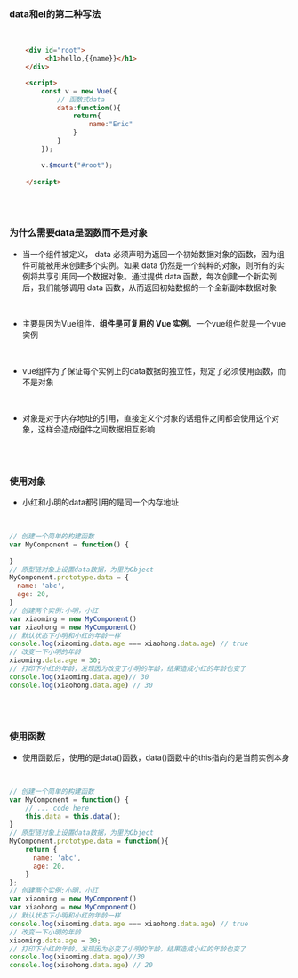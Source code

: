 ### data和el的第二种写法

<br>

```html
    <div id="root">
         <h1>hello,{{name}}</h1>
    </div>

    <script>
        const v = new Vue({
            // 函数式data
            data:function(){
                return{
                    name:"Eric"
                }
            }
        });

        v.$mount("#root");
        
    </script>
```

<br>

<br>

### 为什么需要data是函数而不是对象

- 当一个组件被定义， data 必须声明为返回一个初始数据对象的函数，因为组件可能被用来创建多个实例。如果 data 仍然是一个纯粹的对象，则所有的实例将共享引用同一个数据对象。通过提供 data 函数，每次创建一个新实例后，我们能够调用 data 函数，从而返回初始数据的一个全新副本数据对象

<br>

- 主要是因为Vue组件，**组件是可复用的 Vue 实例**，一个vue组件就是一个vue实例

<br>


- vue组件为了保证每个实例上的data数据的独立性，规定了必须使用函数，而不是对象

<br>

- 对象是对于内存地址的引用，直接定义个对象的话组件之间都会使用这个对象，这样会造成组件之间数据相互影响


<br>

<br>

### 使用对象

- 小红和小明的data都引用的是同一个内存地址

<br>

```javascript
// 创建一个简单的构建函数
var MyComponent = function() {
    
}
// 原型链对象上设置data数据，为里为Object
MyComponent.prototype.data = {
  name: 'abc',
  age: 20,
}
// 创建两个实例:小明，小红
var xiaoming = new MyComponent()
var xiaohong = new MyComponent()
// 默认状态下小明和小红的年龄一样
console.log(xiaoming.data.age === xiaohong.data.age) // true
// 改变一下小明的年龄
xiaoming.data.age = 30;
// 打印下小红的年龄，发现因为改变了小明的年龄，结果造成小红的年龄也变了
console.log(xiaoming.data.age)// 30
console.log(xiaohong.data.age) // 30
```

<br>

<br>

### 使用函数

- 使用函数后，使用的是data()函数，data()函数中的this指向的是当前实例本身

<br>

```javascript
// 创建一个简单的构建函数
var MyComponent = function() {
    // ... code here
    this.data = this.data();
}
// 原型链对象上设置data数据，为里为Object
MyComponent.prototype.data = function(){
    return {
      name: 'abc',
      age: 20,
    }
};
// 创建两个实例:小明，小红
var xiaoming = new MyComponent()
var xiaohong = new MyComponent()
// 默认状态下小明和小红的年龄一样
console.log(xiaoming.data.age === xiaohong.data.age) // true
// 改变一下小明的年龄
xiaoming.data.age = 30;
// 打印下小红的年龄，发现因为必变了小明的年龄，结果造成小红的年龄也变了
console.log(xiaoming.data.age)//30
console.log(xiaohong.data.age) // 20
```